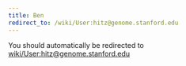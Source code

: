 ```yaml
---
title: Ben
redirect_to: /wiki/User:hitz@genome.stanford.edu
---
```


You should automatically be redirected to [wiki/User:hitz@genome.stanford.edu](User:hitz@genome.stanford.edu)
